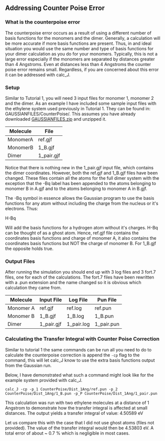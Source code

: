 ## Addressing Counter Poise Error
### What is the counterpoise error
The counterpoise error occurs as a result of using a different number of basis functions for the monomers and the dimer. Generally, a calculation will be more accurate if more basis functions are present. Thus, in and ideal situation you would use the same number and type of basis functions for your dimer calculation as you do for your monomers. Typically, this is not a large error especially if the monomers are separated by distances greater than 4 Angstroms. Even at distances less than 4 Angstroms the counter poise error remains small. Regardless, if you are concerned about this error it can be addressed with calc_J. 

### Setup
Similar to Tutorial 1, you will need 3 input files for monomer 1, monomer 2 and the dimer. As an example I have included some sample input files with the ethylene system used previously in Tutorial 1. They can be found in: GAUSSIANFILES/CounterPoise/. This assumes you have already downloaded [GAUSSIANFILES.zip](https://drive.google.com/open?id=1C3CRQJxXyDgmEBgjvQ7_J4HzuS63ppQG) and unzipped it.

| Molecule | File       |
| -------- | ---------- |
| MonomerA | ref.gjf    |
| MonomerB | 1_B.gjf    |
| Dimer    | 1_pair.gjf |

Notice that there is nothing new in the 1_pair.gjf input file, which contains the dimer coordinates. However, both the ref.gjf and 1_B.gjf files have been changed. These files contain all the atoms for the full dimer system with the exception that the -Bq label has been appended to the atoms belonging to monomer B in A.gjf and to the atoms belonging to monomer A in B.gjf. 

The -Bq symbol in essence allows the Gaussian program to use the basis functions for any atom without including the charge from the nucleus or it's electrons. Thus:

H-Bq 

Will add the basis functions for a hydrogen atom without it's charges. H-Bq can be thought of as a ghost atom. Hence, ref.gjf file contains the coordinates basis functions and charge of monomer A, it also contains the coordinates basis functions but NOT the charge of monomer B. For 1_B.gjf the opposite holds true. 

### Output Files
After running the simulation you should end up with 3 log files and 3 fort.7 files, one for each of the calculations. The fort.7 files have been rewritten with a .pun extension and the name changed so it is obvious which calculation they came from. 

| Molecule  | Input File | Log File   | Pun File   |
| --------- | ---------- | ---------- | ---------- |
| Monomer A | ref.gjf    | ref.log    | ref.pun    |
| Monomer B | 1_B.gjf    | 1_B.log    | 1_B.pun    |
| Dimer     | 1_pair.gjf | 1_pair.log | 1_pair.pun |

### Calculating the Transfer Integral with Counter Poise Correction
Similar to tutorial 1 the same commands can be run all you need to do to calculate the counterpoise correction is append the `-cp` flag to the command, this will let calc_J know to use the extra basis functions output from the Gaussian run. 

Below, I have demonstrated what such a command might look like for the example system provided with calc_J.  

    calc_J -cp -p_1 CounterPoise/Dist_1Ang/ref.pun -p_2 CounterPoise/Dist_1Ang/1_B.pun -p_P CounterPoise/Dist_1Ang/1_pair.pun 

This calculation was run with two ethylene molecules at a distance of 1 Angstrom to demonstrate how the transfer integral is affected at small distances. The output yields a transfer integral of value: 4.50589 eV

Let us compare this with the case that I did not use ghost atoms (files not provided). The value of the transfer integral would then be  4.53803 eV. A total error of about ~ 0.7 % which is negligible in most cases. 
